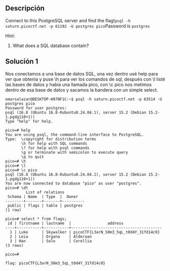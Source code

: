 ## Descripción 
Connect to this PostgreSQL server and find the flag!`psql -h saturn.picoctf.net -p 61192 -U postgres pico`Password is `postgres`

Hint:
1. What does a SQL database contain?
## Solución 1

Nos conectamos a una base de datos SQL, una vez dentro usé help para ver que obtenía y puse \h para ver los comandos de sql, después con \l listé las bases de datos y había una llamada pico, con \c pico nos metimos dentro de esa base de datos y sacamos la bandera con un simple select.

```
omarsalazar@DESKTOP-H97NF1C:~$ psql -h saturn.picoctf.net -p 63514 -U postgres pico
Password for user postgres:
psql (16.8 (Ubuntu 16.8-0ubuntu0.24.04.1), server 15.2 (Debian 15.2-1.pgdg110+1))
Type "help" for help.

pico=# help
You are using psql, the command-line interface to PostgreSQL.
Type:  \copyright for distribution terms
       \h for help with SQL commands
       \? for help with psql commands
       \g or terminate with semicolon to execute query
       \q to quit
pico=# \h
pico=# \l
pico=# \c pico
psql (16.8 (Ubuntu 16.8-0ubuntu0.24.04.1), server 15.2 (Debian 15.2-1.pgdg110+1))
You are now connected to database "pico" as user "postgres".
pico=# \dt
         List of relations
 Schema | Name  | Type  |  Owner
--------+-------+-------+----------
 public | flags | table | postgres
(1 row)

pico=# select * from flags;
 id | firstname | lastname  |                address
----+-----------+-----------+----------------------------------------
  1 | Luke      | Skywalker | picoCTF{L3arN_S0m3_5qL_t0d4Y_31fd14c0}
  2 | Leia      | Organa    | Alderaan
  3 | Han       | Solo      | Corellia
(3 rows)

pico=#

flag: picoCTF{L3arN_S0m3_5qL_t0d4Y_31fd14c0}
```
